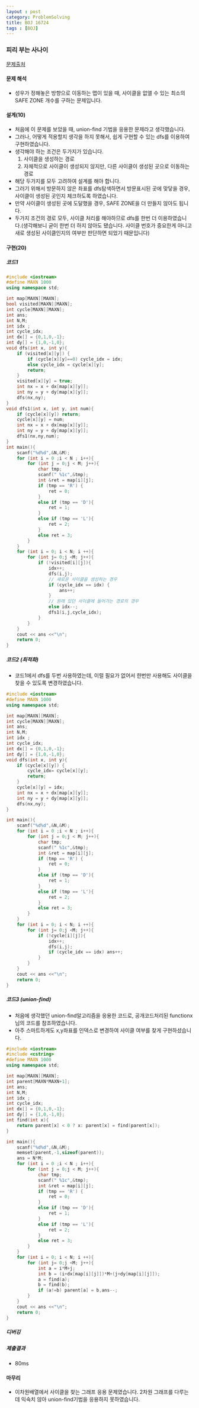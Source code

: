 ```yaml
---
layout : post
category: ProblemSolving
title: BOJ 16724
tags : [BOJ]
---
```

### 피리 부는 사나이

[문제출처](https://www.acmicpc.net/problem/16724)

#### 문제 해석
  
- 성우가 정해놓은 방향으로 이동하는 맵이 있을 때, 사이클을 없앨 수 있는 최소의 SAFE ZONE 개수를 구하는 문제입니다.

#### 설계(10)

- 처음에 이 문제를 보았을 때, union-find 기법을 응용한 문제라고 생각했습니다.
- 그러나, 어떻게 적용할지 생각을 하지 못해서, 쉽게 구현할 수 있는 dfs를 이용하여 구현하였습니다.
- 생각해야 하는 조건은 두가지가 있습니다.
   1. 사이클을 생성하는 경로
   2. 자체적으로 사이클이 생성되지 않지만, 다른 사이클이 생성된 곳으로 이동하는 경로
- 해당 두가지를 모두 고려하여 설계를 해야 합니다.
- 그러기 위해서 방문하지 않은 좌표를 dfs탐색하면서 방문표시된 곳에 맞닿을 경우, 사이클이 생성된 곳인지 체크하도록 하였습니다.
- 만약 사이클이 생성된 곳에 도달했을 경우, SAFE ZONE을 더 만들지 않아도 됩니다.
- 두가지 조건의 경로 모두, 사이클 처리를 해야하므로 dfs를 한번 더 이용하였습니다.(생각해보니 굳이 한번 더 하지 않아도 됐습니다. 사이클 번호가 중요한게 아니고 새로 생성된 사이클인지의 여부만 판단하면 되었기 때문입니다)

#### 구현(20)

##### 코드1

```cpp
#include <iostream>
#define MAXN 1000
using namespace std;

int map[MAXN][MAXN];
bool visited[MAXN][MAXN];
int cycle[MAXN][MAXN];
int ans;
int N,M;
int idx ;
int cycle_idx;
int dx[] = {0,1,0,-1};
int dy[] = {1,0,-1,0};
void dfs(int x, int y){
    if (visited[x][y]) {
        if (cycle[x][y]==0) cycle_idx = idx;
        else cycle_idx = cycle[x][y];
        return;
    }
    visited[x][y] = true;
    int nx = x + dx[map[x][y]];
    int ny = y + dy[map[x][y]];
    dfs(nx,ny);
}
void dfs1(int x, int y, int num){
    if (cycle[x][y]) return;
    cycle[x][y] = num;
    int nx = x + dx[map[x][y]];
    int ny = y + dy[map[x][y]];
    dfs1(nx,ny,num);
}
int main(){
    scanf("%d%d",&N,&M);
    for (int i = 0 ;i < N ; i++){
        for (int j = 0;j < M; j++){
            char tmp;
            scanf(" %1c",&tmp);
            int &ret = map[i][j];
            if (tmp == 'R') {
                ret = 0;
            }
            else if (tmp == 'D'){
                ret = 1;
            }
            else if (tmp == 'L'){
                ret = 2;
            }
            else ret = 3;
        }
    }
    for (int i = 0; i < N; i ++){
        for (int j= 0;j <M; j++){
            if (!visited[i][j]){
                idx++;
                dfs(i,j);
                // 새로운 사이클을 생성하는 경우
                if (cycle_idx == idx) {
                    ans++;
                }
                // 원래 있던 사이클에 들어가는 경로의 경우
                else idx--;
                dfs1(i,j,cycle_idx);
            }
        }
    }
    cout << ans <<"\n";
    return 0;
}
```

##### 코드2 (최적화)

- 코드1에서 dfs를 두번 사용하였는데, 이럴 필요가 없어서 한번만 사용해도 사이클을 찾을 수 있도록 변경하였습니다.

```cpp
#include <iostream>
#define MAXN 1000
using namespace std;

int map[MAXN][MAXN];
int cycle[MAXN][MAXN];
int ans;
int N,M;
int idx ;
int cycle_idx;
int dx[] = {0,1,0,-1};
int dy[] = {1,0,-1,0};
void dfs(int x, int y){
    if (cycle[x][y]) {
        cycle_idx= cycle[x][y];
        return;
    }
    cycle[x][y] = idx;
    int nx = x + dx[map[x][y]];
    int ny = y + dy[map[x][y]];
    dfs(nx,ny);
}

int main(){
    scanf("%d%d",&N,&M);
    for (int i = 0 ;i < N ; i++){
        for (int j = 0;j < M; j++){
            char tmp;
            scanf(" %1c",&tmp);
            int &ret = map[i][j];
            if (tmp == 'R') {
                ret = 0;
            }
            else if (tmp == 'D'){
                ret = 1;
            }
            else if (tmp == 'L'){
                ret = 2;
            }
            else ret = 3;
        }
    }
    for (int i = 0; i < N; i ++){
        for (int j= 0;j <M; j++){
            if (!cycle[i][j]){
                idx++;
                dfs(i,j);
                if (cycle_idx == idx) ans++;
            }
        }
    }
    cout << ans <<"\n";
    return 0;
}
```

##### 코드3 (union-find)

- 처음에 생각했던 union-find알고리즘을 응용한 코드로, 공개코드처리된 functionx님의 코드를 참조하였습니다.
- 아주 스마트하게도 x,y좌표를 인덱스로 변경하여 사이클 여부를 찾게 구현하셨습니다.

```cpp
#include <iostream>
#include <cstring>
#define MAXN 1000
using namespace std;

int map[MAXN][MAXN];
int parent[MAXN*MAXN+1];
int ans;
int N,M;
int idx ;
int cycle_idx;
int dx[] = {0,1,0,-1};
int dy[] = {1,0,-1,0};
int find(int x){
    return parent[x] < 0 ? x: parent[x] = find(parent[x]);
}

int main(){
    scanf("%d%d",&N,&M);
    memset(parent,-1,sizeof(parent));
    ans = N*M;
    for (int i = 0 ;i < N ; i++){
        for (int j = 0;j < M; j++){
            char tmp;
            scanf(" %1c",&tmp);
            int &ret = map[i][j];
            if (tmp == 'R') {
                ret = 0;
            }
            else if (tmp == 'D'){
                ret = 1;
            }
            else if (tmp == 'L'){
                ret = 2;
            }
            else ret = 3;
        }
    }
    for (int i = 0; i < N; i ++){
        for (int j= 0;j <M; j++){
            int a = i*M+j;
            int b = (i+dx[map[i][j]])*M+(j+dy[map[i][j]]);
            a = find(a);
            b = find(b);
            if (a!=b) parent[a] = b,ans--;
        }
    }
    cout << ans <<"\n";
    return 0;
}
```

##### 디버깅

##### 제출결과

- 80ms

#### 마무리

- 이차원배열에서 사이클을 찾는 그래프 응용 문제였습니다. 2차원 그래프를 다루는데 익숙치 않아 union-find기법을 응용하지 못하였습니다.
